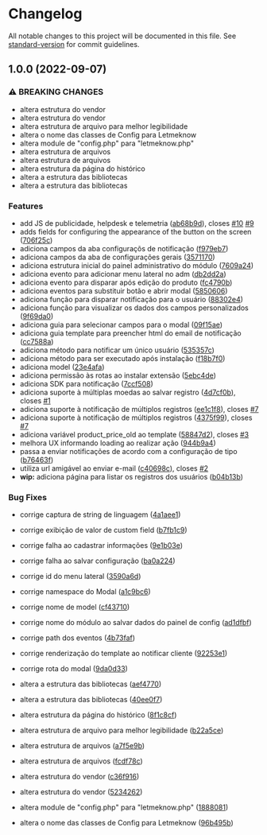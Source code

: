 # Changelog

All notable changes to this project will be documented in this file. See [standard-version](https://github.com/conventional-changelog/standard-version) for commit guidelines.

## 1.0.0 (2022-09-07)


### ⚠ BREAKING CHANGES

* altera estrutura do vendor
* altera estrutura do vendor
* altera estrutura de arquivo para melhor legibilidade
* altera o nome das classes de Config para Letmeknow
* altera module de "config.php" para "letmeknow.php"
* altera estrutura de arquivos
* altera estrutura de arquivos
* altera estrutura da página do histórico
* altera a estrutura das bibliotecas
* altera a estrutura das bibliotecas

### Features

* add JS de publicidade, helpdesk e telemetria ([ab68b9d](https://github.com/opencart-extension/LetMeKnowWheItsAvailable/commit/ab68b9d7fd287ba6536b449d2f14e04bebe66e35)), closes [#10](https://github.com/opencart-extension/LetMeKnowWheItsAvailable/issues/10) [#9](https://github.com/opencart-extension/LetMeKnowWheItsAvailable/issues/9)
* adds fields for configuring the appearance of the button on the screen ([706f25c](https://github.com/opencart-extension/LetMeKnowWheItsAvailable/commit/706f25c8c1849a01cfd012050b6acc17c2d902f2))
* adiciona campos da aba configuraçõs de notificação ([f979eb7](https://github.com/opencart-extension/LetMeKnowWheItsAvailable/commit/f979eb790e5cb19c05c3fff45d11e4b7be44bd7b))
* adiciona campos da aba de configurações gerais ([3571170](https://github.com/opencart-extension/LetMeKnowWheItsAvailable/commit/3571170e9fc895b2f8ca604815e53937a7f879a9))
* adiciona estrutura inicial do painel administrativo do módulo ([7609a24](https://github.com/opencart-extension/LetMeKnowWheItsAvailable/commit/7609a2410faf243e14db9c7394fcd6ffa26035f6))
* adiciona evento para adicionar menu lateral no adm ([db2dd2a](https://github.com/opencart-extension/LetMeKnowWheItsAvailable/commit/db2dd2a81b28658a09c8a973761933929ee9fbd6))
* adiciona evento para disparar após edição do produto ([fc4790b](https://github.com/opencart-extension/LetMeKnowWheItsAvailable/commit/fc4790b43f662854cad1b6db1eae7b200a32c714))
* adiciona eventos para substituir botão e abrir modal ([5850606](https://github.com/opencart-extension/LetMeKnowWheItsAvailable/commit/58506068cbc25be1da05811a9f16aa616fb128cd))
* adiciona função para disparar notificação para o usuário ([88302e4](https://github.com/opencart-extension/LetMeKnowWheItsAvailable/commit/88302e44e1a876fa76a460ceb79df101baa12d53))
* adiciona função para visualizar os dados dos campos personalizados ([9f69da0](https://github.com/opencart-extension/LetMeKnowWheItsAvailable/commit/9f69da0b80869c9228ad02bc0d50f0768f7804cc))
* adiciona guia para selecionar campos para o modal ([09f15ae](https://github.com/opencart-extension/LetMeKnowWheItsAvailable/commit/09f15aef2d9274ad086c6b4d2cef7ba620365db2))
* adiciona guia template para preencher html do email de notificação ([cc7588a](https://github.com/opencart-extension/LetMeKnowWheItsAvailable/commit/cc7588a661ce51273bc92ed43220058e8f78ac84))
* adiciona método para notificar um único usuário ([535357c](https://github.com/opencart-extension/LetMeKnowWheItsAvailable/commit/535357c8e4d2df76bf0d4a69a1fc2cf90b392cd7))
* adiciona método para ser executado após instalação ([f18b7f0](https://github.com/opencart-extension/LetMeKnowWheItsAvailable/commit/f18b7f0ff737e18398e3d002644bf68860b45e71))
* adiciona model ([23e4afa](https://github.com/opencart-extension/LetMeKnowWheItsAvailable/commit/23e4afaa3f31b65ea0b02424e425cae854a27af6))
* adiciona permissão às rotas ao instalar extensão ([5ebc4de](https://github.com/opencart-extension/LetMeKnowWheItsAvailable/commit/5ebc4decc5797c7a59a635208c1dff70820089b2))
* adiciona SDK para notificação ([7ccf508](https://github.com/opencart-extension/LetMeKnowWheItsAvailable/commit/7ccf5080f82996a82279c23f2cf4410dc3395fdf))
* adiciona suporte à múltiplas moedas ao salvar registro ([4d7cf0b](https://github.com/opencart-extension/LetMeKnowWheItsAvailable/commit/4d7cf0ba22c9798ea30716004bdca447f3f7a5a7)), closes [#1](https://github.com/opencart-extension/LetMeKnowWheItsAvailable/issues/1)
* adiciona suporte à notificação de múltiplos registros ([ee1c1f8](https://github.com/opencart-extension/LetMeKnowWheItsAvailable/commit/ee1c1f8ccfc7d65a2812f529fe90dfa29e494d56)), closes [#7](https://github.com/opencart-extension/LetMeKnowWheItsAvailable/issues/7)
* adiciona suporte à notificação de múltiplos registros ([4375f99](https://github.com/opencart-extension/LetMeKnowWheItsAvailable/commit/4375f99beb41a75acb67c0310075d063feb6b8f1)), closes [#7](https://github.com/opencart-extension/LetMeKnowWheItsAvailable/issues/7)
* adiciona variável product_price_old ao template ([58847d2](https://github.com/opencart-extension/LetMeKnowWheItsAvailable/commit/58847d28bc4f5b166daa732079ae747b2759852b)), closes [#3](https://github.com/opencart-extension/LetMeKnowWheItsAvailable/issues/3)
* melhora UX informando loading ao realizar ação ([944b9a4](https://github.com/opencart-extension/LetMeKnowWheItsAvailable/commit/944b9a4313865017de3f22640ddd8050be791058))
* passa a enviar notificações de acordo com a configuração de tipo ([b76463f](https://github.com/opencart-extension/LetMeKnowWheItsAvailable/commit/b76463ff1962fe82f6f24e8d3317245d7ab1f6da))
* utiliza url amigável ao enviar e-mail ([c40698c](https://github.com/opencart-extension/LetMeKnowWheItsAvailable/commit/c40698c4484488637ee488d8619efc6a34010406)), closes [#2](https://github.com/opencart-extension/LetMeKnowWheItsAvailable/issues/2)
* **wip:** adiciona página para listar os registros dos usuários ([b04b13b](https://github.com/opencart-extension/LetMeKnowWheItsAvailable/commit/b04b13b6afb0253bfd9209bcb2fa9f82ac10fd53))


### Bug Fixes

* corrige captura de string de linguagem ([4a1aee1](https://github.com/opencart-extension/LetMeKnowWheItsAvailable/commit/4a1aee1d4e1f8f6bfac28988b0419fd1fcb2d30a))
* corrige exibição de valor de custom field ([b7fb1c9](https://github.com/opencart-extension/LetMeKnowWheItsAvailable/commit/b7fb1c9a7e474c378e1efeb33f6ed46685a13bf8))
* corrige falha ao cadastrar informações ([9e1b03e](https://github.com/opencart-extension/LetMeKnowWheItsAvailable/commit/9e1b03e30d4675d55143b41829a2fe920b00f7d7))
* corrige falha ao salvar configuração ([ba0a224](https://github.com/opencart-extension/LetMeKnowWheItsAvailable/commit/ba0a22438a9d83501ab1b178b5a2a40dd446d8b9))
* corrige id do menu lateral ([3590a6d](https://github.com/opencart-extension/LetMeKnowWheItsAvailable/commit/3590a6d2b899e63a0460a24117cc87fcdb476168))
* corrige namespace do Modal ([a1c9bc6](https://github.com/opencart-extension/LetMeKnowWheItsAvailable/commit/a1c9bc622f91159703fd62a6dbed6c0a7e751afd))
* corrige nome de model ([cf43710](https://github.com/opencart-extension/LetMeKnowWheItsAvailable/commit/cf43710cc8e5a63bd700466d790045c56815b750))
* corrige nome do módulo ao salvar dados do painel de config ([ad1dfbf](https://github.com/opencart-extension/LetMeKnowWheItsAvailable/commit/ad1dfbf1717ff25113a33990c19fe2e8ddf3e6a9))
* corrige path dos eventos ([4b73faf](https://github.com/opencart-extension/LetMeKnowWheItsAvailable/commit/4b73fafde0f00025af5c7d830c2207103421a104))
* corrige renderização do template ao notificar cliente ([92253e1](https://github.com/opencart-extension/LetMeKnowWheItsAvailable/commit/92253e149051fd2d5978f7bc443b7b6d4d79f324))
* corrige rota do modal ([9da0d33](https://github.com/opencart-extension/LetMeKnowWheItsAvailable/commit/9da0d33ed2fce27fbce43d7b3a8ff0a7b8a271b9))


* altera a estrutura das bibliotecas ([aef4770](https://github.com/opencart-extension/LetMeKnowWheItsAvailable/commit/aef4770e2418932bf98fe0617ea7b6e73183d8ff))
* altera a estrutura das bibliotecas ([40ee0f7](https://github.com/opencart-extension/LetMeKnowWheItsAvailable/commit/40ee0f70da514011870b1e7b6a647ed1419a8e27))
* altera estrutura da página do histórico ([8f1c8cf](https://github.com/opencart-extension/LetMeKnowWheItsAvailable/commit/8f1c8cf415b85db2a09701234ff110fb8508586d))
* altera estrutura de arquivo para melhor legibilidade ([b22a5ce](https://github.com/opencart-extension/LetMeKnowWheItsAvailable/commit/b22a5ce3a56cf84756d207e004137481a7d44a99))
* altera estrutura de arquivos ([a7f5e9b](https://github.com/opencart-extension/LetMeKnowWheItsAvailable/commit/a7f5e9ba0a1186a8b4fbc5111b25e24763629c59))
* altera estrutura de arquivos ([fcdf78c](https://github.com/opencart-extension/LetMeKnowWheItsAvailable/commit/fcdf78c96c4a40d2ddda649e7f3651ef7cb5806f))
* altera estrutura do vendor ([c36f916](https://github.com/opencart-extension/LetMeKnowWheItsAvailable/commit/c36f916fe6a469cff00885213cf28ce0ddff9e44))
* altera estrutura do vendor ([5234262](https://github.com/opencart-extension/LetMeKnowWheItsAvailable/commit/52342628b8e92bb63ac1558229474e00b440aada))
* altera module de "config.php" para "letmeknow.php" ([1888081](https://github.com/opencart-extension/LetMeKnowWheItsAvailable/commit/1888081da608adfeb7e5176a8ea5f9226dae020f))
* altera o nome das classes de Config para Letmeknow ([96b495b](https://github.com/opencart-extension/LetMeKnowWheItsAvailable/commit/96b495b7a4e9df89110d5a298814fdd14d89d8e3))
